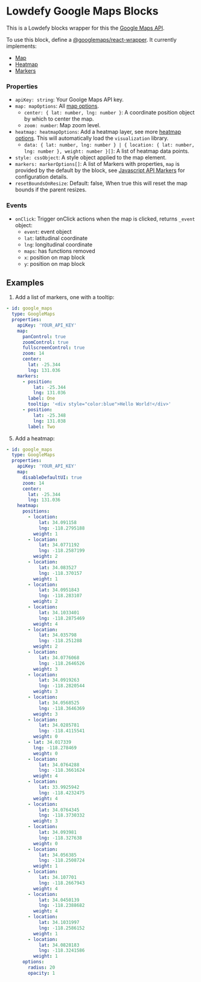 # Lowdefy Google Maps Blocks

This is a Lowdefy blocks wrapper for this the [Google Maps API](https://developers.google.com/maps/documentation/javascript/overview).

To use this block, define a [@googlemaps/react-wrapper](https://www.npmjs.com/package/@googlemaps/react-wrapper). It currently implements:
- [Map](https://developers.google.com/maps/documentation/javascript/reference/map#MapOptions)
- [Heatmap](https://developers.google.com/maps/documentation/javascript/reference/visualization#HeatmapLayerOptions)
- [Markers](https://developers.google.com/maps/documentation/javascript/reference/marker#MarkerOptions)

### Properties

- `apiKey: string`: Your Goolge Maps API key.
- `map: mapOptions`: All [map options](https://developers.google.com/maps/documentation/javascript/reference/map#MapOptions).
  - `center: { lat: number, lng: number }`: A coordinate position object by which to center the map.
  - `zoom: number`: Map zoom level.
- `heatmap: heatmapOptions`: Add a heatmap layer, see more [heatmap options](https://developers.google.com/maps/documentation/javascript/reference/visualization#HeatmapLayerOptions). This will automatically load the `visualization` library.
  - `data: { lat: number, lng: number } | { location: { lat: number, lng: number }, weight: number }[]`: A list of heatmap data points.
- `style: cssObject`: A style object applied to the map element.
- `markers: markerOptions[]`: A list of Markers with properties, `map` is provided by the default by the block, see [Javascript API Markers](https://developers.google.com/maps/documentation/javascript/markers) for configuration details.
- `resetBoundsOnResize`: Default: false, When true this will reset the map bounds if the parent resizes.

### Events

- `onClick`: Trigger onClick actions when the map is clicked, returns `_event` object:
  - `event`: event object
  - `lat`: latitudinal coordinate
  - `lng`: longitudinal coordinate
  - `maps`: has functions removed
  - `x`: position on map block
  - `y`: position on map block

<!-- TODO:

- `onClickMarker`: Trigger onClick actions when a marker is clicked, returns `_event` object:
  - `domEvent`: event object
  - `latLng`:
    - `lat`: latitudinal coordinate
    - `lng`: longitudinal coordinate
  - `maps`: has functions removed
  - `pixel`:
    - `x`
    - `y`

### Methods

- `addMarker`: Accepts a single parameter object `marker` with marker properties.
- `removeMarker`: Accepts a single parameter object `marker` with position property.

-->

## Examples

1. Add a list of markers, one with a tooltip:

  ```yaml
  - id: google_maps
    type: GoogleMaps
    properties:
      apiKey: 'YOUR_API_KEY'
      map:
        panControl: true
        zoomControl: true
        fullscreenControl: true
        zoom: 14
        center:
          lat: -25.344
          lng: 131.036
      markers:
        - position:
            lat: -25.344
            lng: 131.036
          label: One
          tooltip: '<div style="color:blue">Hello World!</div>'
        - position:
            lat: -25.348
            lng: 131.038
          label: Two
  ```

<!--  TODO:
2. Add a marker:

   ```yaml
   - id: google_maps
     type: GoogleMaps
     properties:
       bootstrapURLKeys:
         key: ''
         libraries: ['visualization']
       mapOptions:
         panControl: true
         zoomControl: true
         fullscreenControl: true
       zoom: 14
       center:
         lat: -25.344
         lng: 131.036
     events:
       onClick:
         - id: add_marker
           type: CallMethod
           params:
             blockId: google_maps
             method: addMarker
             args:
               - position:
                   lat:
                     _event: lat
                   lng:
                     _event: lng
                 label: Hi
   ```

3. Remove a marker:

   ```yaml
   - id: google_maps
     type: GoogleMaps
     properties:
       bootstrapURLKeys:
         key: ''
         libraries: ['visualization']
       mapOptions:
         panControl: true
         zoomControl: true
         fullscreenControl: true
       zoom: 14
       center:
         lat: -25.344
         lng: 131.036
     events:
       onClickMarker:
         - id: set_click
           type: SetState
           params:
             latLng:
               _event: latLng
         - id: remove_marker
           type: CallMethod
           params:
             blockId: google_maps
             method: removeMarker
             args:
               - position:
                   lat:
                     _state: latLng.lat
                   lng:
                     _state: latLng.lng
   ```

4. Fit bounds:

   ```yaml
   - id: google_maps
     type: GoogleMaps
     properties:
       bootstrapURLKeys:
         key: ''
         libraries: ['visualization']
       mapOptions:
         panControl: true
         zoomControl: true
         fullscreenControl: true
       zoom: 14
       center:
         lat: -25.344
         lng: 131.036
     events:
       onClick:
         - id: fit_bounds
           type: CallMethod
           params:
             blockId: google_maps
             method: fitBounds
             args:
               - ne:
                   lat: 50.01038826014866
                   lng: -118.6525866875
                 sw:
                   lat: 32.698335045970396
                   lng: -92.0217273125
               - width: 640 # Map width in pixels
                 height: 380 # Map height in pixels
   ```
-->

5. Add a heatmap:

  ```yaml
  - id: google_maps
    type: GoogleMaps
    properties:
      apiKey: 'YOUR_API_KEY'
      map:
        disableDefaultUI: true
        zoom: 14
        center:
          lat: -25.344
          lng: 131.036
      heatmap:
        positions:
          - location:
              lat: 34.091158
              lng: -118.2795188
            weight: 1
          - location:
              lat: 34.0771192
              lng: -118.2587199
            weight: 2
          - location:
              lat: 34.083527
              lng: -118.370157
            weight: 1
          - location:
              lat: 34.0951843
              lng: -118.283107
            weight: 2
          - location:
              lat: 34.1033401
              lng: -118.2875469
            weight: 4
          - location:
              lat: 34.035798
              lng: -118.251288
            weight: 2
          - location:
              lat: 34.0776068
              lng: -118.2646526
            weight: 3
          - location:
              lat: 34.0919263
              lng: -118.2820544
            weight: 3
          - location:
              lat: 34.0568525
              lng: -118.3646369
            weight: 3
          - location:
              lat: 34.0285781
              lng: -118.4115541
            weight: 0
          - lat: 34.017339
            lng: -118.278469
            weight: 0
          - location:
              lat: 34.0764288
              lng: -118.3661624
            weight: 4
          - location:
              lat: 33.9925942
              lng: -118.4232475
            weight: 4
          - location:
              lat: 34.0764345
              lng: -118.3730332
            weight: 3
          - location:
              lat: 34.093981
              lng: -118.327638
            weight: 0
          - location:
              lat: 34.056385
              lng: -118.2508724
            weight: 1
          - location:
              lat: 34.107701
              lng: -118.2667943
            weight: 4
          - location:
              lat: 34.0450139
              lng: -118.2388682
            weight: 4
          - location:
              lat: 34.1031997
              lng: -118.2586152
            weight: 1
          - location:
              lat: 34.0828183
              lng: -118.3241586
            weight: 1
        options:
          radius: 20
          opacity: 1
  ```
